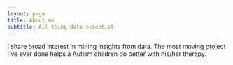```yaml
---
layout: page
title: About me
subtitle: All thing data scientist
---
```


I share broad interest in mining insights from data. The most moving project I've ever done helps a Autism children do better with his/her therapy. 

<!-- - I rock a great mustache
- I'm extremely loyal to my family
 -->
<!-- What else do you need?

### my history

To be honest, I'm having some trouble remembering right now, so why don't you just watch [my movie](http://en.wikipedia.org/wiki/The_Princess_Bride_%28film%29) and it will answer **all** your questions. -->